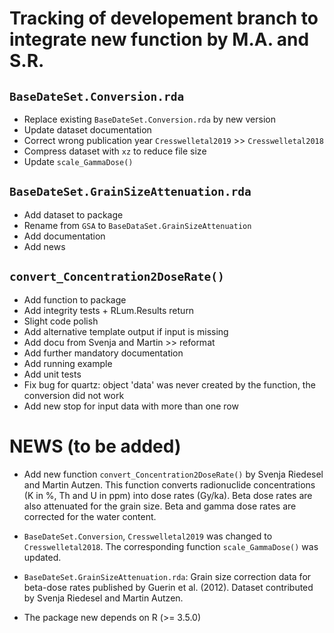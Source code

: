 # Tracking of developement branch to integrate new function by M.A. and S.R. 

## `BaseDateSet.Conversion.rda`
* Replace existing `BaseDateSet.Conversion.rda` by new version
* Update dataset documentation 
* Correct wrong publication year `Cresswelletal2019` >> `Cresswelletal2018`
* Compress dataset with `xz` to reduce file size
* Update `scale_GammaDose()`

## `BaseDateSet.GrainSizeAttenuation.rda`
* Add dataset to package
* Rename from `GSA` to `BaseDataSet.GrainSizeAttenuation`
* Add documentation
* Add news

## `convert_Concentration2DoseRate()`
* Add function to package
* Add integrity tests + RLum.Results return
* Slight code polish
* Add alternative template output if input is missing
* Add docu from Svenja and Martin >> reformat
* Add further mandatory documentation
* Add running example
* Add unit tests 
* Fix bug for quartz: object 'data' was never created by the function, the 
conversion did not work
* Add new stop for input data with more than one row


# NEWS (to be added)

* Add new function `convert_Concentration2DoseRate()` by Svenja Riedesel 
and Martin Autzen. This function converts radionuclide concentrations (K in %, Th and U in ppm) 
into dose rates (Gy/ka). Beta dose rates are also attenuated for the grain size. 
Beta and gamma dose rates are corrected for the water content. 

* `BaseDateSet.Conversion`, `Cresswelletal2019` was changed to `Cresswelletal2018`. 
The corresponding function `scale_GammaDose()` was updated.

* `BaseDateSet.GrainSizeAttenuation.rda`: Grain size correction data for beta-dose 
rates published by Guerin et al. (2012). Dataset contributed by Svenja Riedesel
and Martin Autzen.

* The package new depends on R (>= 3.5.0)
